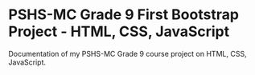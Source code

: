 # PSHS-MC Grade 9 First Bootstrap Project - HTML, CSS, JavaScript

Documentation of my PSHS-MC Grade 9 course project on HTML, CSS, JavaScript.
